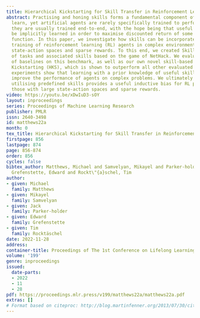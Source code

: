 ```yaml
---
title: Hierarchical Kickstarting for Skill Transfer in Reinforcement Learning
abstract: Practising and honing skills forms a fundamental component of how humans
  learn, yet artificial agents are rarely specifically trained to perform them. Instead,
  they are usually trained end-to-end, with the hope being that useful skills will
  be implicitly learned in order to maximise discounted return of some extrinsic reward
  function. In this paper, we investigate how skills can be incorporated into the
  training of reinforcement learning (RL) agents in complex environments with large
  state-action spaces and sparse rewards. To this end, we created SkillHack, a benchmark
  of tasks and associated skills based on the game of NetHack. We evaluate a number
  of baselines on this benchmark, as well as our own novel skill-based method Hierarchical
  Kickstarting (HKS), which is shown to outperform all other evaluated methods. Our
  experiments show that learning with a prior knowledge of useful skills can significantly
  improve the performance of agents on complex problems. We ultimately argue that
  utilising predefined skills provides a useful inductive bias for RL problems, especially
  those with large state-action spaces and sparse rewards.
video: https://youtu.be/xDwIuD3-sOY
layout: inproceedings
series: Proceedings of Machine Learning Research
publisher: PMLR
issn: 2640-3498
id: matthews22a
month: 0
tex_title: Hierarchical Kickstarting for Skill Transfer in Reinforcement Learning
firstpage: 856
lastpage: 874
page: 856-874
order: 856
cycles: false
bibtex_author: Matthews, Michael and Samvelyan, Mikayel and Parker-holder, Jack and
  Grefenstette, Edward and Rockt\"{a}schel, Tim
author:
- given: Michael
  family: Matthews
- given: Mikayel
  family: Samvelyan
- given: Jack
  family: Parker-holder
- given: Edward
  family: Grefenstette
- given: Tim
  family: Rocktäschel
date: 2022-11-28
address:
container-title: Proceedings of The 1st Conference on Lifelong Learning Agents
volume: '199'
genre: inproceedings
issued:
  date-parts:
  - 2022
  - 11
  - 28
pdf: https://proceedings.mlr.press/v199/matthews22a/matthews22a.pdf
extras: []
# Format based on citeproc: http://blog.martinfenner.org/2013/07/30/citeproc-yaml-for-bibliographies/
---
```


